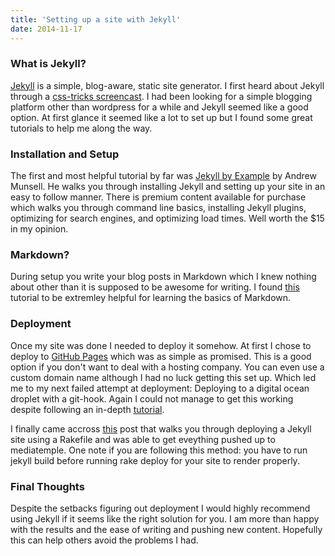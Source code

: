 ```yaml
---
title: 'Setting up a site with Jekyll'
date: 2014-11-17
---
```


### What is Jekyll?

[Jekyll](http://jekyllrb.com/) is a simple, blog-aware, static site generator. I first heard about Jekyll through a [css-tricks screencast](http://css-tricks.com/video-screencasts/screencast-134-tour-site-progress-built-jekyll-grunt-sass-svg-system/). I had been looking for a simple blogging platform other than wordpress for a while and Jekyll seemed like a good option. At first glance it seemed like a lot to set up but I found some great tutorials to help me along the way.

### Installation and Setup

The first and most helpful tutorial by far was [Jekyll by Example](https://www.andrewmunsell.com/tutorials/jekyll-by-example) by Andrew Munsell. He walks you through installing Jekyll and setting up your site in an easy to follow manner. There is premium content available for purchase which walks you through command line basics, installing Jekyll plugins, optimizing for search engines, and optimizing load times. Well worth the \$15 in my opinion.

### Markdown?

During setup you write your blog posts in Markdown which I knew nothing about other than it is supposed to be awesome for writing. I found [this](http://markdowntutorial.com/) tutorial to be extremley helpful for learning the basics of Markdown.

### Deployment

Once my site was done I needed to deploy it somehow. At first I chose to deploy to [GitHub Pages](https://pages.github.com/) which was as simple as promised. This is a good option if you don't want to deal with a hosting company. You can even use a custom domain name although I had no luck getting this set up. Which led me to my next failed attempt at deployment: Deploying to a digital ocean droplet with a git-hook. Again I could not manage to get this working despite following an in-depth [tutorial](https://www.digitalocean.com/community/tutorials/how-to-deploy-jekyll-blogs-with-git).

I finally came accross [this](http://blog.grayghostvisuals.com/workflow/deploying-jekyll-with-rake/) post that walks you through deploying a Jekyll site using a Rakefile and was able to get eveything pushed up to mediatemple. One note if you are following this method: you have to run jekyll build before running rake deploy for your site to render properly.

### Final Thoughts

Despite the setbacks figuring out deployment I would highly recommend using Jekyll if it seems like the right solution for you. I am more than happy with the results and the ease of writing and pushing new content. Hopefully this can help others avoid the problems I had.
